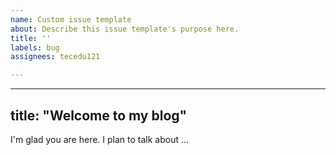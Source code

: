 ```yaml
---
name: Custom issue template
about: Describe this issue template's purpose here.
title: ''
labels: bug
assignees: tecedu121

---
```


---
title: "Welcome to my blog"
---

I'm glad you are here. I plan to talk about ...
